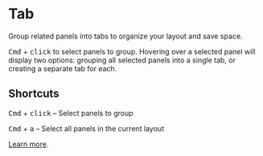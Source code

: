 # Tab

Group related panels into tabs to organize your layout and save space.

<kbd>Cmd</kbd> + <kbd>click</kbd> to select panels to group. Hovering over a selected panel will display two options: grouping all selected panels into a single tab, or creating a separate tab for each.

## Shortcuts

<kbd>Cmd</kbd> + <kbd>click</kbd> – Select panels to group

<kbd>Cmd</kbd> + <kbd>a</kbd> – Select all panels in the current layout

[Learn more](https://foxglove.dev/docs/panels/tab).
